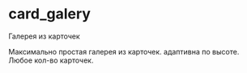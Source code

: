 # card_galery
Галерея из карточек

Максимально простая галерея из карточек. адаптивна по высоте.
Любое кол-во карточек.
